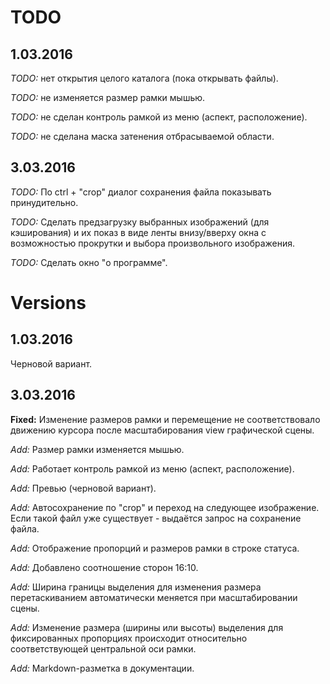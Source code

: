 ﻿TODO
====

1.03.2016
---------

_TODO:_ нет открытия целого каталога (пока открывать файлы).

_TODO:_ не изменяется размер рамки мышью.

_TODO:_ не сделан контроль рамкой из меню (аспект, расположение).

_TODO:_ не сделана маска затенения отбрасываемой области.



3.03.2016
---------

_TODO:_ По ctrl + "crop" диалог сохранения файла показывать принудительно.

_TODO:_ Сделать предзагрузку выбранных изображений (для кэширования) и их показ в виде ленты внизу/вверху окна с возможностью прокрутки и выбора произвольного изображения.

_TODO:_ Сделать окно "о программе".


Versions
========

1.03.2016
---------

Черновой вариант.


3.03.2016
---------

**Fixed:** Изменение размеров рамки и перемещение не соответствовало движению курсора после масштабирования view графической сцены.


_Add:_ Размер рамки изменяется мышью.

_Add:_ Работает контроль рамкой из меню (аспект, расположение).

_Add:_ Превью (черновой вариант).

_Add:_ Автосохранение по "crop" и переход на следующее изображение. Если такой файл уже существует - выдаётся запрос на сохранение файла.

_Add:_ Отображение пропорций и размеров рамки в строке статуса.

_Add:_ Добавлено соотношение сторон 16:10.

_Add:_ Ширина границы выделения для изменения размера перетаскиванием автоматически меняется при масштабировании сцены.

_Add:_ Изменение размера (ширины или высоты) выделения для фиксированных пропорциях происходит относительно соответствующей центральной оси рамки.

_Add:_ Markdown-разметка в документации.
